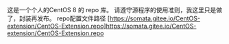 这是一个个人的CentOS 8 的 repo 库。
请遵守源程序的使用准则，我这里只是做了，封装再发布。
repo配置文件路径 [https://somata.gitee.io/CentOS-extension/CentOS-Extension.repo]https://somata.gitee.io/CentOS-extension/CentOS-Extension.repo
